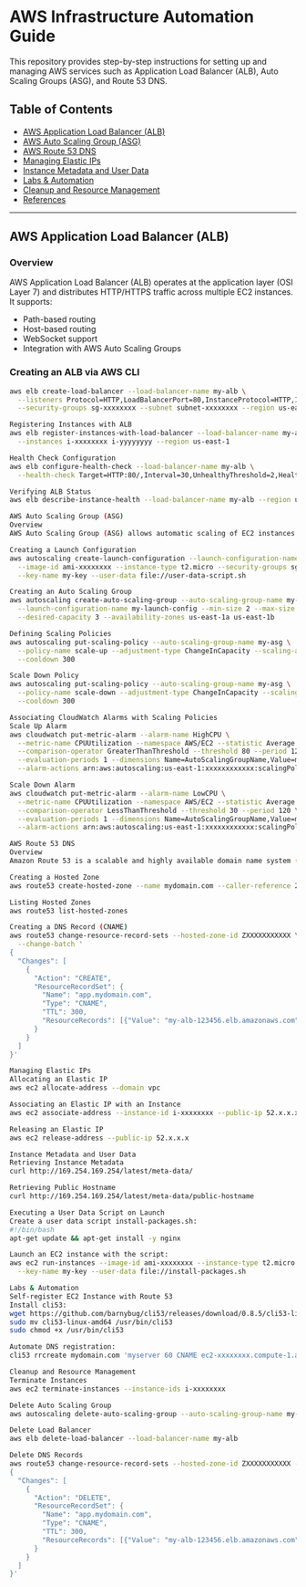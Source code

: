 # AWS Infrastructure Automation Guide

This repository provides step-by-step instructions for setting up and managing AWS services such as Application Load Balancer (ALB), Auto Scaling Groups (ASG), and Route 53 DNS.

## Table of Contents

- [AWS Application Load Balancer (ALB)](#aws-application-load-balancer-alb)
- [AWS Auto Scaling Group (ASG)](#aws-auto-scaling-group-asg)
- [AWS Route 53 DNS](#aws-route-53-dns)
- [Managing Elastic IPs](#managing-elastic-ips)
- [Instance Metadata and User Data](#instance-metadata-and-user-data)
- [Labs & Automation](#labs--automation)
- [Cleanup and Resource Management](#cleanup-and-resource-management)
- [References](#references)

---

## AWS Application Load Balancer (ALB)

### **Overview**
AWS Application Load Balancer (ALB) operates at the application layer (OSI Layer 7) and distributes HTTP/HTTPS traffic across multiple EC2 instances. It supports:
- Path-based routing
- Host-based routing
- WebSocket support
- Integration with AWS Auto Scaling Groups

### **Creating an ALB via AWS CLI**
```sh
aws elb create-load-balancer --load-balancer-name my-alb \
  --listeners Protocol=HTTP,LoadBalancerPort=80,InstanceProtocol=HTTP,InstancePort=80 \
  --security-groups sg-xxxxxxxx --subnet subnet-xxxxxxxx --region us-east-1

Registering Instances with ALB
aws elb register-instances-with-load-balancer --load-balancer-name my-alb \
  --instances i-xxxxxxxx i-yyyyyyyy --region us-east-1

Health Check Configuration
aws elb configure-health-check --load-balancer-name my-alb \
  --health-check Target=HTTP:80/,Interval=30,UnhealthyThreshold=2,HealthyThreshold=2,Timeout=5

Verifying ALB Status
aws elb describe-instance-health --load-balancer-name my-alb --region us-east-1

AWS Auto Scaling Group (ASG)
Overview
AWS Auto Scaling Group (ASG) allows automatic scaling of EC2 instances based on predefined conditions, ensuring efficient resource utilization.

Creating a Launch Configuration
aws autoscaling create-launch-configuration --launch-configuration-name my-launch-config \
  --image-id ami-xxxxxxxx --instance-type t2.micro --security-groups sg-xxxxxxxx \
  --key-name my-key --user-data file://user-data-script.sh

Creating an Auto Scaling Group
aws autoscaling create-auto-scaling-group --auto-scaling-group-name my-asg \
  --launch-configuration-name my-launch-config --min-size 2 --max-size 5 \
  --desired-capacity 3 --availability-zones us-east-1a us-east-1b

Defining Scaling Policies
aws autoscaling put-scaling-policy --auto-scaling-group-name my-asg \
  --policy-name scale-up --adjustment-type ChangeInCapacity --scaling-adjustment 1 \
  --cooldown 300

Scale Down Policy
aws autoscaling put-scaling-policy --auto-scaling-group-name my-asg \
  --policy-name scale-down --adjustment-type ChangeInCapacity --scaling-adjustment -1 \
  --cooldown 300

Associating CloudWatch Alarms with Scaling Policies
Scale Up Alarm
aws cloudwatch put-metric-alarm --alarm-name HighCPU \
  --metric-name CPUUtilization --namespace AWS/EC2 --statistic Average \
  --comparison-operator GreaterThanThreshold --threshold 80 --period 120 \
  --evaluation-periods 1 --dimensions Name=AutoScalingGroupName,Value=my-asg \
  --alarm-actions arn:aws:autoscaling:us-east-1:xxxxxxxxxxxx:scalingPolicy/scale-up

Scale Down Alarm
aws cloudwatch put-metric-alarm --alarm-name LowCPU \
  --metric-name CPUUtilization --namespace AWS/EC2 --statistic Average \
  --comparison-operator LessThanThreshold --threshold 30 --period 120 \
  --evaluation-periods 1 --dimensions Name=AutoScalingGroupName,Value=my-asg \
  --alarm-actions arn:aws:autoscaling:us-east-1:xxxxxxxxxxxx:scalingPolicy/scale-down

AWS Route 53 DNS
Overview
Amazon Route 53 is a scalable and highly available domain name system (DNS) web service that routes end-user requests to AWS services.

Creating a Hosted Zone
aws route53 create-hosted-zone --name mydomain.com --caller-reference 20250221-123456

Listing Hosted Zones
aws route53 list-hosted-zones

Creating a DNS Record (CNAME)
aws route53 change-resource-record-sets --hosted-zone-id ZXXXXXXXXXXX \
  --change-batch '
{
  "Changes": [
    {
      "Action": "CREATE",
      "ResourceRecordSet": {
        "Name": "app.mydomain.com",
        "Type": "CNAME",
        "TTL": 300,
        "ResourceRecords": [{"Value": "my-alb-123456.elb.amazonaws.com"}]
      }
    }
  ]
}'

Managing Elastic IPs
Allocating an Elastic IP
aws ec2 allocate-address --domain vpc

Associating an Elastic IP with an Instance
aws ec2 associate-address --instance-id i-xxxxxxxx --public-ip 52.x.x.x

Releasing an Elastic IP
aws ec2 release-address --public-ip 52.x.x.x

Instance Metadata and User Data
Retrieving Instance Metadata
curl http://169.254.169.254/latest/meta-data/

Retrieving Public Hostname
curl http://169.254.169.254/latest/meta-data/public-hostname

Executing a User Data Script on Launch
Create a user data script install-packages.sh:
#!/bin/bash
apt-get update && apt-get install -y nginx

Launch an EC2 instance with the script:
aws ec2 run-instances --image-id ami-xxxxxxxx --instance-type t2.micro \
  --key-name my-key --user-data file://install-packages.sh

Labs & Automation
Self-register EC2 Instance with Route 53
Install cli53:
wget https://github.com/barnybug/cli53/releases/download/0.8.5/cli53-linux-amd64
sudo mv cli53-linux-amd64 /usr/bin/cli53
sudo chmod +x /usr/bin/cli53

Automate DNS registration:
cli53 rrcreate mydomain.com 'myserver 60 CNAME ec2-xxxxxxxx.compute-1.amazonaws.com'

Cleanup and Resource Management
Terminate Instances
aws ec2 terminate-instances --instance-ids i-xxxxxxxx

Delete Auto Scaling Group
aws autoscaling delete-auto-scaling-group --auto-scaling-group-name my-asg --force-delete

Delete Load Balancer
aws elb delete-load-balancer --load-balancer-name my-alb

Delete DNS Records
aws route53 change-resource-record-sets --hosted-zone-id ZXXXXXXXXXXX --change-batch '
{
  "Changes": [
    {
      "Action": "DELETE",
      "ResourceRecordSet": {
        "Name": "app.mydomain.com",
        "Type": "CNAME",
        "TTL": 300,
        "ResourceRecords": [{"Value": "my-alb-123456.elb.amazonaws.com"}]
      }
    }
  ]
}'


